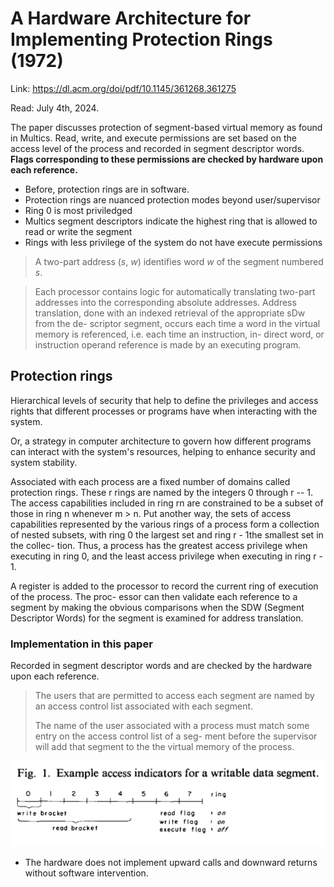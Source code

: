 # A Hardware Architecture for Implementing Protection Rings (1972) 

Link: https://dl.acm.org/doi/pdf/10.1145/361268.361275

Read: July 4th, 2024. 

The paper discusses protection of segment-based virtual memory as found in Multics. Read, write, and execute permissions are set based on the access level of the process and recorded in segment descriptor words. **Flags corresponding to these permissions are checked by hardware upon each reference.**

* Before, protection rings are in software. 
* Protection rings are nuanced protection modes beyond user/supervisor
* Ring 0 is most priviledged
* Multics segment descriptors indicate the highest ring that is allowed to read or write the segment
* Rings with less privilege of the system do not have execute permissions 

> A two-part address ($s$, $w$) identifies word $w$ of the segment numbered $s$. 

> Each processor contains logic for automatically translating two-part addresses into the corresponding
absolute addresses. Address translation, done with an indexed retrieval of the appropriate sDw from the de- scriptor segment, occurs each time a word in the virtual memory is referenced, i.e. each time an instruction, in- direct word, or instruction operand reference is made by an executing program.

## Protection rings 
Hierarchical levels of security that help to define the privileges and access rights that different processes or programs have when interacting with the system. 

Or, a strategy in computer architecture to govern how different programs can interact with the system's resources, helping to enhance security and system stability.

Associated with each process are a fixed number of domains called protection rings. These r rings are named by the integers 0 through r -- 1. The access capabilities included in ring rn are constrained to be a subset of those in ring n whenever m > n. Put another way, the sets of access capabilities represented by the various rings of a process form a collection of nested subsets, with ring 0 the largest set and ring r - 1the smallest set in the collec- tion. Thus, a process has the greatest access privilege
when executing in ring 0, and the least access privilege when executing in ring r - 1. 

A register is added to the processor to record the current ring of execution of the process. The proc-
essor can then validate each reference to a segment by making the obvious comparisons when the SDW (Segment Descriptor Words) for the segment is examined for address translation.

### Implementation in this paper 
Recorded in segment descriptor words and are checked by the hardware upon each reference. 

> The users that are permitted to access each segment are named by an access control list associated with each segment.
> 
> The name of the user associated with a process must match some entry on the access control list of a seg- ment before the supervisor will add that segment to the the virtual memory of the process.

![alt text](images/55-protection-ring/example-ring.png)

- The hardware does not implement upward calls and downward returns without software intervention. 